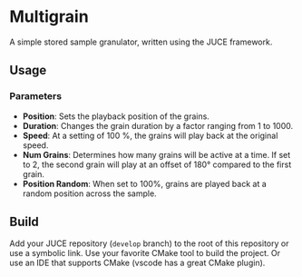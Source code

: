 # Multigrain
A simple stored sample granulator, written using the JUCE framework.

## Usage
### Parameters
- **Position**: Sets the playback position of the grains.
- **Duration**: Changes the grain duration by a factor ranging from 1 to 1000.
- **Speed**: At a setting of 100 %, the grains will play back at the original speed.
- **Num Grains**: Determines how many grains will be active at a time. If set to 2, the second grain will play at an offset of 180° compared to the first grain.
- **Position Random**: When set to 100%, grains are played back at a random position across the sample.

## Build
Add your JUCE repository (`develop` branch) to the root of this repository or use a symbolic link.
Use your favorite CMake tool to build the project. Or use an IDE that supports CMake (vscode has a great CMake plugin).
